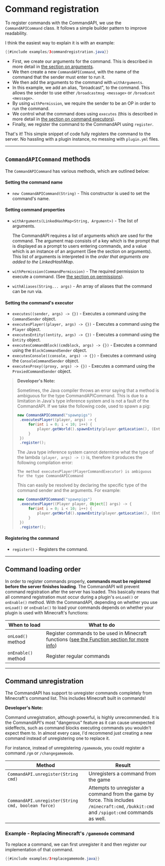 # Command registration

To register commands with the CommandAPI, we use the `CommandAPICommand` class. It follows a simple builder pattern to improve readability.

I think the easiest way to explain it is with an example:

```java
{{#include examples/3commandregistration.java}}
```

- First, we create our arguments for the command. This is described in more detail in [the section on arguments](./arguments.html). 
- We then create a new `CommandAPICommand`, with the name of the command that the sender must enter to run it. 
- We then add the arguments to the command with `withArguments`.
- In this example, we add an alias, "broadcast", to the command. This allows the sender to use either `/broadcastmsg <message>` or `/broadcast <message>`.
- By using `withPermission`, we require the sender to be an OP in order to run the command.
- We control what the command does using `executes` (this is described in more detail in [the section on command executors](./commandexecutors.html)).
- Finally, we register the command to the CommandAPI using `register`.

That's it! This simple snippet of code fully registers the command to the server. No hassling with a plugin instance, no messing with `plugin.yml` files.

-----

## `CommandAPICommand` methods

The `CommandAPICommand` has various methods, which are outlined below:

#### Setting the command name

- `new CommandAPICommand(String)` - This constructor is used to set the command's name. 

#### Setting command properties

- `withArguments(LinkedHashMap<String, Argument>)` - The list of arguments.

  The CommandAPI requires a list of arguments which are used for the command. The argument map consists of a key which is the prompt that is displayed as a prompt to users entering commands, and a value which is an instance of an argument (See the section on arguments). This list of arguments is interpreted in the _order that arguments are added to the LinkedHashMap_.

- `withPermission(CommandPermission)` - The required permission to execute a command. (See [the section on permissions](permissions.html)).

- `withAliases(String... args)` - An array of aliases that the command can be run via.

#### Setting the command's executor

- `executes((sender, args) -> {})` - Executes a command using the `CommandSender` object.
- `executesPlayer((player, args) -> {})` - Executes a command using the `Player` object.
- `executesEntity((entity, args) -> {})` - Executes a command using the `Entity` object.
- `executesCommandBlock((cmdblock, args) -> {})` - Executes a command using the `BlockCommandSender` object.
- `executesConsole((console, args) -> {})` - Executes a command using the `ConsoleCommandSender` object.
- `executesProxy((proxy, args) -> {})` - Executes a command using the `ProxiedCommandSender` object.

> **Developer's Note:**
>
> Sometimes, the Java compiler throws an error saying that a method is ambiguous for the type CommandAPICommand. This is due to a limitation in Java's type inference system and is not a fault of the CommandAPI. If we take the following code, used to spawn a pig:
>
> ```java
> new CommandAPICommand("spawnpigs")
>  .executesPlayer((player, args) -> {
>      for(int i = 0; i < 10; i++) {
>          player.getWorld().spawnEntity(player.getLocation(), (EntityType) args[0]);
>      }
>  })
>  .register();
> ```
>
> The Java type inference system cannot determine what the type of the lambda `(player, args) -> ()` is, therefore it produces the following compilation error:
>
> ```
> The method executesPlayer(PlayerCommandExecutor) is ambiguous for the type CommandAPICommand
> ```
>
> This can easily be resolved by declaring the specific type of the command sender and the arguments. For example:
>
> ```java
> new CommandAPICommand("spawnpigs")
>  .executesPlayer((Player player, Object[] args) -> {
>      for(int i = 0; i < 10; i++) {
>          player.getWorld().spawnEntity(player.getLocation(), (EntityType) args[0]);
>      }
>  })
>  .register();
> ```

#### Registering the command

- `register()` - Registers the command.

-----


## Command loading order

In order to register commands properly, **commands must be registered before the server finishes loading**. The CommandAPI will prevent command registration after the server has loaded. This basically means that all command registration must occur during a plugin's `onLoad()` or `onEnable()` method. With the CommandAPI, depending on whether you use `onLoad()` or `onEnable()` to load your commands depends on whether your plugin is used with Minecraft's functions:

| When to load        | What to do                                                                                                     |
| ------------------- | -------------------------------------------------------------------------------------------------------------- |
| `onLoad()` method   | Register commands to be used in Minecraft functions ([see the Function section for more info](functions.html)) |
| `onEnable()` method | Register regular commands                                                                                      |

-----

## Command unregistration

The CommandAPI has support to unregister commands completely from Minecraft's command list. This includes Minecraft built in commands!

<div class="warning">

**Developer's Note:**

Command unregistration, although powerful, is highly unrecommended. It is the CommandAPI's most "dangerous" feature as it can cause unexpected sideffects, such as command blocks executing commands you wouldn't expect them to. In almost every case, I'd recommend just creating a new command instead of unregistering one to replace it.

For instance, instead of unregistering `/gamemode`, you could register a command `/gm` or `/changegamemode`.

</div>

| Method                                             | Result                                                       |
| -------------------------------------------------- | ------------------------------------------------------------ |
| `CommandAPI.unregister(String cmd)`                | Unregisters a command from the game                          |
| `CommandAPI.unregister(String cmd, boolean force)` | Attempts to unregister a command from the game by force. This includes `/minecraft:cmd`, `/bukkit:cmd` and `/spigot:cmd` commands as well. |

<div class="example">

### Example - Replacing Minecraft's `/gamemode` command

To replace a command, we can first unregister it and then register our implementation of that command.

```java
{{#include examples/3replacegamemode.java}}
```

</div>